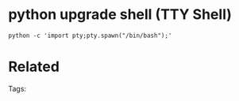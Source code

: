 # python upgrade shell (TTY Shell)
```
python -c 'import pty;pty.spawn("/bin/bash");' 
```

# Related


Tags:

    
